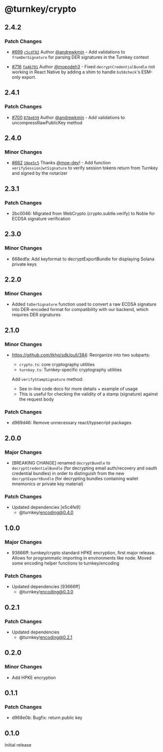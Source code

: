 # @turnkey/crypto

## 2.4.2

### Patch Changes

- [#699](https://github.com/tkhq/sdk/pull/699) [`c5cdf82`](https://github.com/tkhq/sdk/commit/c5cdf8229da5da1bd6d52db06b2fe42826e96d57) Author [@andrewkmin](https://github.com/andrewkmin) - Add validations to `fromDerSignature` for parsing DER signatures in the Turnkey context

- [#716](https://github.com/tkhq/sdk/pull/716) [`fa46701`](https://github.com/tkhq/sdk/commit/fa467019eef34b5199372248edff1e7a64934e79) Author [@moeodeh3](https://github.com/moeodeh3) - Fixed `decryptCredentialBundle` not working in React Native by adding a shim to handle `bs58check`'s ESM-only export.

## 2.4.1

### Patch Changes

- [#700](https://github.com/tkhq/sdk/pull/700) [`878e039`](https://github.com/tkhq/sdk/commit/878e03973856cfec83e6e3fda5b76d1b64943628) Author [@andrewkmin](https://github.com/andrewkmin) - Add validations to uncompressRawPublicKey method

## 2.4.0

### Minor Changes

- [#662](https://github.com/tkhq/sdk/pull/662) [`10ee5c5`](https://github.com/tkhq/sdk/commit/10ee5c524b477ce998e4fc635152cd101ae5a9cc) Thanks [@moe-dev](https://github.com/moe-dev)! - Add function `verifySessionJwtSignature` to verify session tokens return from Turnkey and signed by the notarizer

## 2.3.1

### Patch Changes

- 2bc0046: Migrated from WebCrypto (crypto.subtle.verify) to Noble for ECDSA signature verification

## 2.3.0

### Minor Changes

- 668edfa: Add keyformat to decryptExportBundle for displaying Solana private keys

## 2.2.0

### Minor Changes

- Added `toDerSignature` function used to convert a raw ECDSA signature into DER-encoded format for compatibility with our backend, which requires DER signatures

## 2.1.0

### Minor Changes

- https://github.com/tkhq/sdk/pull/384: Reorganize into two subparts:

  - `crypto.ts`: core cryptography utilities
  - `turnkey.ts`: Turnkey-specific cryptography utilities

  Add `verifyStampSignature` method:

  - See in-line code docs for more details + example of usage
  - This is useful for checking the validity of a stamp (signature) against the request body

### Patch Changes

- d989d46: Remove unnecessary react/typsecript packages

## 2.0.0

### Major Changes

- [BREAKING CHANGE] renamed `decryptBundle` to `decryptCredentialBundle` (for decrypting email auth/recovery and oauth credential bundles) in order to distinguish from the new `decryptExportBundle` (for decrypting bundles containing wallet mnemonics or private key material)

### Patch Changes

- Updated dependencies [e5c4fe9]
  - @turnkey/encoding@0.4.0

## 1.0.0

### Major Changes

- 93666ff: turnkey/crypto standard HPKE encryption, first major release. Allows for programmatic importing in environments like node. Moved some encoding helper functions to turnkey/encoding

### Patch Changes

- Updated dependencies [93666ff]
  - @turnkey/encoding@0.3.0

## 0.2.1

### Patch Changes

- Updated dependencies
  - @turnkey/encoding@0.2.1

## 0.2.0

### Minor Changes

- Add HPKE encryption

## 0.1.1

### Patch Changes

- d968e0b: Bugfix: return public key

## 0.1.0

Initial release
